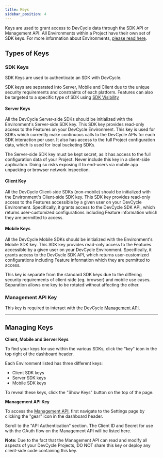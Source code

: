 ```yaml
---
title: Keys
sidebar_position: 4
---
```


Keys are used to grant access to DevCycle data through the SDK API or Management API. All Environments within a Project have their own set of SDK keys. For more information about Environments, [please read here](/essentials/overview#environments).

## Types of Keys

### SDK Keys
SDK Keys are used to authenticate an SDK with DevCycle.

SDK keys are separated into Server, Mobile and Client due to the unique security requirements and constraints of each platform. Features can also be targeted to a specific type of SDK using [SDK Visibility](/platform/security-and-guardrails/sdk-visibility)

#### Server Keys

All the DevCycle Server-side SDKs should be initialized with the Environment's Server-side SDK key. This SDK key provides read-only access to the Features on your DevCycle Environment. This key is used for SDKs which currently make continuous calls to the DevCycle APIs for each SDK interaction per user. It also has access to the full Project configuration data, which is used for local bucketing SDKs.

The Server-side SDK key must be kept secret, as it has access to the full configuration data of your Project. Never include this key in a client-side application. Doing so risks exposing it to end-users via mobile app unpacking or browser network inspection.

#### Client Key

All the DevCycle Client-side SDKs (non-mobile) should be initialized with the Environment's Client-side SDK key. This SDK key provides read-only access to the Features accessible by a given user on your DevCycle Environment. Specifically, it grants access to the DevCycle SDK API, which returns user-customized configurations including Feature information which they are permitted to access.

#### Mobile Keys

All the DevCycle Mobile SDKs should be initialized with the Environment's Mobile SDK key. This SDK key provides read-only access to the Features accessible by a given user on your DevCycle Environment. Specifically, it grants access to the DevCycle SDK API, which returns user-customized configurations including Feature information which they are permitted to access.

This key is separate from the standard SDK keys due to the differing security requirements of client-side (eg. browser) and mobile use cases. Separation allows one key to be rotated without affecting the other. 

### Management API Key

This key is required to interact with the DevCycle [Management API](/management-api).

---

## Managing Keys

**Client, Mobile and Server Keys**

To find your keys for use within the various SDKs, click the "key" icon in the top right of the dashboard header.

Each Environment listed has three different keys: 

* Client SDK keys
* Server SDK keys
* Mobile SDK keys

To reveal these keys, click the "Show Keys" button on the top of the page.

**Management API Key**

To access the [Management API](/management-api/), first navigate to the Settings page by clicking the "gear" icon in the dashboard header. 

Scroll to the "API Authentication" section.
The Client ID and Secret for use with the OAuth flow on the Management API will be listed here.

**Note:** Due to the fact that the Management API can read and modify all aspects of your DevCycle Projects,
DO NOT share this key or deploy any client-side code containing this key.